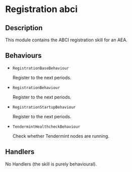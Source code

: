 # Registration abci

## Description

This module contains the ABCI registration skill for an AEA.

## Behaviours

* `RegistrationBaseBehaviour`

   Register to the next periods.

* `RegistrationBehaviour`

   Register to the next periods.

* `RegistrationStartupBehaviour`

   Register to the next periods.

* `TendermintHealthcheckBehaviour`

   Check whether Tendermint nodes are running.


## Handlers

No Handlers (the skill is purely behavioural).

